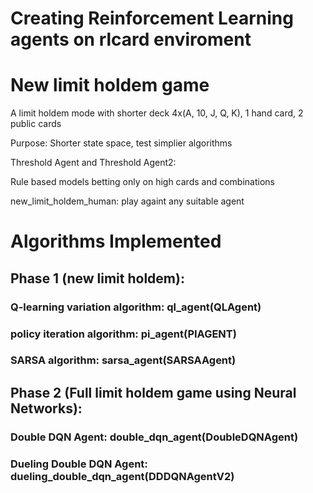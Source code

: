 # Creating Reinforcement Learning agents on rlcard enviroment		

# New limit holdem game
A limit holdem mode with shorter deck 4x(A, 10, J, Q, K), 1 hand card, 2 public cards		

Purpose: Shorter state space, test simplier algorithms		

Threshold Agent and Threshold Agent2:		

Rule based models betting only on high cards and combinations

new_limit_holdem_human: play againt any suitable agent
		
# Algorithms Implemented

## Phase 1 (new limit holdem):
### Q-learning variation algorithm: ql_agent(QLAgent)

### policy iteration algorithm: pi_agent(PIAGENT) 

### SARSA algorithm: sarsa_agent(SARSAAgent)

## Phase 2 (Full limit holdem game using Neural Networks):

### Double DQN Agent: double_dqn_agent(DoubleDQNAgent)

### Dueling Double DQN Agent: dueling_double_dqn_agent(DDDQNAgentV2)



